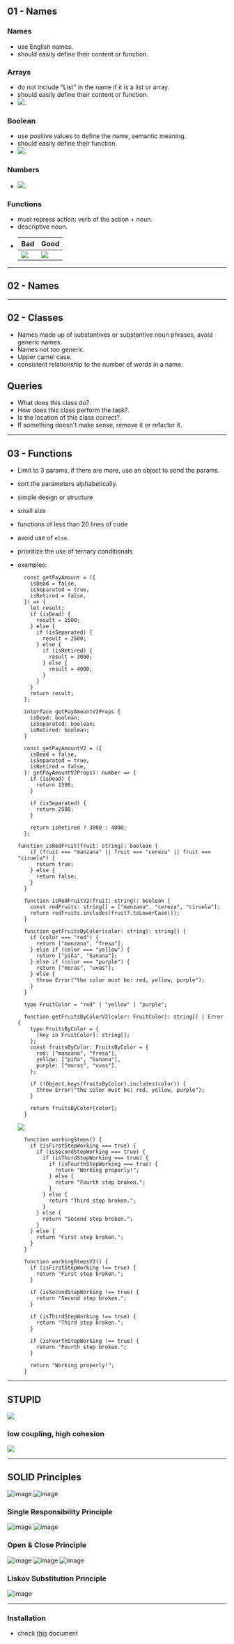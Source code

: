 ## 01 - Names

### Names

- use English names.
- should easily define their content or function.

### Arrays

- do not include "List" in the name if it is a list or array.
- should easily define their content or function.
- ![](./assets/arrays.png).

### Boolean

- use positive values to define the name, semantic meaning.
- should easily define their function.
- ![](./assets/boolean.png).

### Numbers

- ![](./assets/numbers.png).

### Functions

- must repress action: verb of the action + noun.
- descriptive noun.
- | Bad                             | Good                             |
  | ------------------------------- | -------------------------------- |
  | ![](./assets/functions-bad.png) | ![](./assets/functions-good.png) |

<hr>

## 02 - Names

<hr>

## 02 - Classes

- Names made up of substantives or substantive noun phrases, avoid generic names.
- Names not too generic.
- Upper camel case.
- consistent relationship to the number of words in a name.

## Queries

- What does this class do?.
- How does this class perform the task?.
- Is the location of this class correct?.
- If something doesn't make sense, remove it or refactor it.

<hr>

## 03 - Functions

- Limit to 3 params, if there are more, use an object to send the params.
- sort the parameters alphabetically.
- simple design or structure
- small size
- functions of less than 20 lines of code
- avoid use of `else`.
- prioritize the use of ternary conditionals
- examples:

  ```TS
    const getPayAmount = ({
      isDead = false,
      isSeparated = true,
      isRetired = false,
    }) => {
      let result;
      if (isDead) {
        result = 1500;
      } else {
        if (isSeparated) {
          result = 2500;
        } else {
          if (isRetired) {
            result = 3000;
          } else {
            result = 4000;
          }
        }
      }
      return result;
    };
  ```

  ```TS
    interface getPayAmountV2Props {
      isDead: boolean;
      isSeparated: boolean;
      isRetired: boolean;
    }

    const getPayAmountV2 = ({
      isDead = false,
      isSeparated = true,
      isRetired = false,
    }: getPayAmountV2Props): number => {
      if (isDead) {
        return 1500;
      }

      if (isSeparated) {
        return 2500;
      }

      return isRetired ? 3000 : 4000;
    };
  ```

  ```TS
  function isRedFruit(fruit: string): boolean {
      if (fruit === "manzana" || fruit === "cereza" || fruit === "ciruela") {
        return true;
      } else {
        return false;
      }
    }
  ```

  ```TS
    function isRedFruitV2(fruit: string): boolean {
      const redFruits: string[] = ["manzana", "cereza", "ciruela"];
      return redFruits.includes(fruit?.toLowerCase());
    }
  ```

  ```TS
    function getFruitsByColor(color: string): string[] {
      if (color === "red") {
        return ["manzana", "fresa"];
      } else if (color === "yellow") {
        return ["piña", "banana"];
      } else if (color === "purple") {
        return ["moras", "uvas"];
      } else {
        throw Error("the color must be: red, yellow, purple");
      }
    }
  ```

  ```TS
    type FruitColor = "red" | "yellow" | "purple";

    function getFruitsByColorV2(color: FruitColor): string[] | Error {
      type FruitsByColor = {
        [key in FruitColor]: string[];
      };
      const fruitsByColor: FruitsByColor = {
        red: ["manzana", "fresa"],
        yellow: ["piña", "banana"],
        purple: ["moras", "uvas"],
      };

      if (!Object.keys(fruitsByColor).includes(color)) {
        throw Error("the color must be: red, yellow, purple");
      }

      return fruitsByColor[color];
    }
  ```

  ![](./assets/type%20validation.png)

  ```TS
    function workingSteps() {
      if (isFirstStepWorking === true) {
        if (isSecondStepWorking === true) {
          if (isThirdStepWorking === true) {
            if (isFourthStepWorking === true) {
              return "Working properly!";
            } else {
              return "Fourth step broken.";
            }
          } else {
            return "Third step broken.";
          }
        } else {
          return "Second step broken.";
        }
      } else {
        return "First step broken.";
      }
    }
  ```

  ```TS
    function workingStepsV2() {
      if (isFirstStepWorking !== true) {
        return "First step broken.";
      }

      if (isSecondStepWorking !== true) {
        return "Second step broken.";
      }

      if (isThirdStepWorking !== true) {
        return "Third step broken.";
      }

      if (isFourthStepWorking !== true) {
        return "Fourth step broken.";
      }

      return "Working properly!";
    }
  ```

<hr>

## STUPID

![](./assets/STUPID.png)

### low coupling, high cohesion

![](./assets/acplamiento.png)

<hr>

## SOLID Principles
![image](https://user-images.githubusercontent.com/44360421/218646080-8b92f8a3-fc30-4e53-86f6-149daa615013.png)
![image](https://user-images.githubusercontent.com/44360421/218646203-f18df55b-80ff-419c-91ed-296118151fe0.png)

### Single Responsibility Principle
![image](https://user-images.githubusercontent.com/44360421/218646514-c5431c89-38e9-4500-83f0-baa655a02fab.png)
![image](https://user-images.githubusercontent.com/44360421/218656819-c8945cc1-d911-42df-a1e6-95cf99319f27.png)

### Open & Close Principle
![image](https://user-images.githubusercontent.com/44360421/218939805-764fdb22-6428-4771-a5ae-ad19e4518ad4.png)
![image](https://user-images.githubusercontent.com/44360421/218940190-4e982b0d-ce22-40f0-bd83-51eb7385484e.png)
![image](https://user-images.githubusercontent.com/44360421/218943158-faf06102-0ae7-4168-a863-573769be2ec0.png)

### Liskov Substitution Principle
![image](https://user-images.githubusercontent.com/44360421/218943380-cca5fc0c-9eec-4c2a-85af-ee94a92f1b28.png)


<hr>

### Installation

- check [this](./docs/README.md) document
